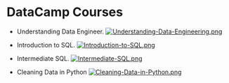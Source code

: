 # DataCamp Courses

- Understanding Data Engineer.
[![Understanding-Data-Engineering.png](https://i.postimg.cc/BQcDzN5D/Understanding-Data-Engineering.png)](https://postimg.cc/hfvfzL5P)

- Introduction to SQL.
  [![Introduction-to-SQL.png](https://i.postimg.cc/52y0mmsf/Introduction-to-SQL.png)](https://postimg.cc/68stWCsP)

- Intermediate SQL.
[![Intermediate-SQL.png](https://i.postimg.cc/RFB421L6/Intermediate-SQL.png)](https://postimg.cc/bG37ttMp)


- Cleaning Data in Python
[![Cleaning-Data-in-Python.png](https://i.postimg.cc/bJ3WL1Cj/Cleaning-Data-in-Python.png)](https://postimg.cc/2bL0SLNH)
